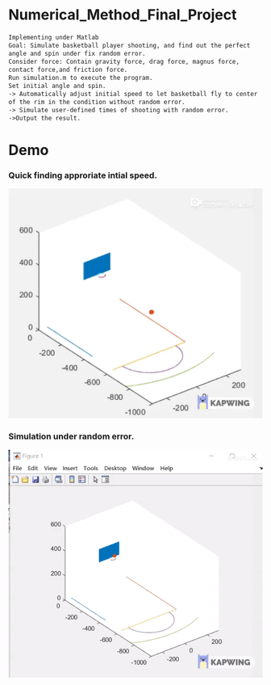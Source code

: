 # Numerical_Method_Final_Project
```
Implementing under Matlab
Goal: Simulate basketball player shooting, and find out the perfect angle and spin under fix random error.
Consider force: Contain gravity force, drag force, magnus force, contact force,and friction force.
Run simulation.m to execute the program.
Set initial angle and spin.
-> Automatically adjust initial speed to let basketball fly to center of the rim in the condition without random error.
-> Simulate user-defined times of shooting with random error.
->Output the result.
```
# Demo
### Quick finding approriate intial speed.
<img src="https://github.com/jasoonn/Numerical_Method_Final_Project/blob/master/image/quick_finding.gif">

### Simulation under random error.
<img src="https://github.com/jasoonn/Numerical_Method_Final_Project/blob/master/image/simulation.gif">
